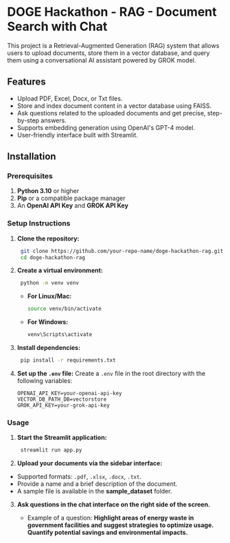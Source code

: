 # DOGE Hackathon - RAG - Document Search with Chat

This project is a Retrieval-Augmented Generation (RAG) system that allows users to upload documents, store them in a vector database, and query them using a conversational AI assistant powered by GROK model.

## Features

- Upload PDF, Excel, Docx, or Txt files.
- Store and index document content in a vector database using FAISS.
- Ask questions related to the uploaded documents and get precise, step-by-step answers.
- Supports embedding generation using OpenAI's GPT-4 model.
- User-friendly interface built with Streamlit.

## Installation

### Prerequisites

1. **Python 3.10** or higher
2. **Pip** or a compatible package manager
3. An **OpenAI API Key** and **GROK API Key**

### Setup Instructions

1. **Clone the repository:**

   
   ```bash
    git clone https://github.com/your-repo-name/doge-hackathon-rag.git
    cd doge-hackathon-rag
    ```
   
2. **Create a virtual environment:**

   ```bash
    python -m venv venv
    ```

    - **For Linux/Mac:**

        ```bash
        source venv/bin/activate
        ```

    - **For Windows:**

        ```bash
        venv\Scripts\activate
        ```
  
3. **Install dependencies:**
   ```bash
    pip install -r requirements.txt
    ```

4. **Set up the `.env` file:**
   Create a `.env` file in the root directory with the following variables:

    ```env
    OPENAI_API_KEY=your-openai-api-key
    VECTOR_DB_PATH_DB=vectorstore
    GROK_API_KEY=your-grok-api-key

### Usage

1. **Start the Streamlit application:**

   ```bash
    streamlit run app.py
    ```
    
    
2. **Upload your documents via the sidebar interface:**

  - Supported formats: `.pdf`, `.xlsx`, `.docx`, `.txt`.
  - Provide a name and a brief description of the document.
  - A sample file is available in the **sample_dataset** folder.

3. **Ask questions in the chat interface on the right side of the screen.**

   - Example of a question: **Highlight areas of energy waste in government facilities and suggest strategies to optimize usage. Quantify potential savings and environmental impacts.**





